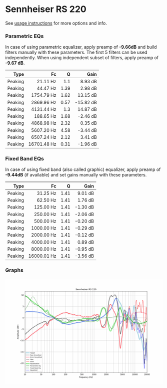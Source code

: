# Sennheiser RS 220
See [usage instructions](https://github.com/jaakkopasanen/AutoEq#usage) for more options and info.

### Parametric EQs
In case of using parametric equalizer, apply preamp of **-9.66dB** and build filters manually
with these parameters. The first 5 filters can be used independently.
When using independent subset of filters, apply preamp of **-9.67 dB**.

| Type    | Fc          |    Q | Gain      |
|--------:|------------:|-----:|----------:|
| Peaking | 21.11 Hz    | 1.1  | 8.93 dB   |
| Peaking | 44.47 Hz    | 1.39 | 2.98 dB   |
| Peaking | 1754.79 Hz  | 1.62 | 13.15 dB  |
| Peaking | 2869.96 Hz  | 0.57 | -15.82 dB |
| Peaking | 4131.44 Hz  | 1.3  | 14.87 dB  |
| Peaking | 188.65 Hz   | 1.68 | -2.46 dB  |
| Peaking | 4868.98 Hz  | 2.32 | 0.35 dB   |
| Peaking | 5607.20 Hz  | 4.58 | -3.44 dB  |
| Peaking | 6507.24 Hz  | 2.12 | 3.41 dB   |
| Peaking | 16701.48 Hz | 0.31 | -1.96 dB  |

### Fixed Band EQs
In case of using fixed band (also called graphic) equalizer, apply preamp of **-9.44dB**
(if available) and set gains manually with these parameters.

| Type    | Fc          |    Q | Gain     |
|--------:|------------:|-----:|---------:|
| Peaking | 31.25 Hz    | 1.41 | 9.01 dB  |
| Peaking | 62.50 Hz    | 1.41 | 1.76 dB  |
| Peaking | 125.00 Hz   | 1.41 | -1.30 dB |
| Peaking | 250.00 Hz   | 1.41 | -2.06 dB |
| Peaking | 500.00 Hz   | 1.41 | -0.20 dB |
| Peaking | 1000.00 Hz  | 1.41 | -0.29 dB |
| Peaking | 2000.00 Hz  | 1.41 | -0.12 dB |
| Peaking | 4000.00 Hz  | 1.41 | 0.89 dB  |
| Peaking | 8000.00 Hz  | 1.41 | -0.95 dB |
| Peaking | 16000.01 Hz | 1.41 | -3.56 dB |

### Graphs
![](./Sennheiser%20RS%20220.png)